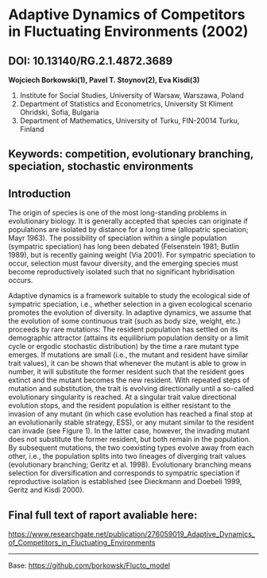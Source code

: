 # Adaptive Dynamics of Competitors in Fluctuating Environments (2002)    
## DOI: 10.13140/RG.2.1.4872.3689

**Wojciech Borkowski(1), Pavel T. Stoynov(2), Eva Kisdi(3)**

1. Institute for Social Studies, University of Warsaw, Warszawa, Poland
2. Department of Statistics and Econometrics, University St Kliment Ohridski, Sofia, Bulgaria
3. Department of Mathematics, University of Turku, FIN-20014 Turku, Finland


## Keywords: competition, evolutionary branching, speciation, stochastic environments

## Introduction

The origin of species is one of the most long-standing problems in evolutionary biology. It is generally accepted that species can originate if populations are isolated by distance for a long time (allopatric speciation; Mayr 1963). The possibility of speciation within a single population (sympatric speciation) has long been debated (Felsenstein 1981; Butlin 1989), but is recently gaining weight (Via 2001). For sympatric speciation to occur, selection must favour diversity, and the emerging species must become reproductively isolated such that no significant hybridisation occurs.

Adaptive dynamics is a framework suitable to study the ecological side of sympatric speciation, i.e., whether selection in a given ecological scenario promotes the evolution of diversity. In adaptive dynamics, we assume that the evolution of some continuous trait (such as body size, weight, etc.) proceeds by rare mutations: The resident population has settled on its demographic attractor (attains its equilibrium population density or a limit cycle or ergodic stochastic distribution) by the time a rare mutant type emerges. If mutations are small (i.e., the mutant and resident have similar trait values), it can be shown that whenever the mutant is able to grow in number, it will substitute the former resident such that the resident goes extinct and the mutant becomes the new resident. With repeated steps of mutation and substitution, the trait is evolving directionally until a so-called evolutionary singularity is reached. At a singular trait value directional evolution stops, and the resident population is either resistant to the invasion of any mutant (in which case evolution has reached a final stop at an evolutionarily stable strategy, ESS), or any mutant similar to the resident can invade (see Figure 1). In the latter case, however, the invading mutant does not substitute the former resident, but both remain in the population. By subsequent mutations, the two coexisting types evolve away from each other, i.e., the population splits into two lineages of diverging trait values (evolutionary branching; Geritz et al. 1998). Evolutionary branching means selection for diversification and corresponds to sympatric speciation if reproductive isolation is established (see Dieckmann and Doebeli 1999, Geritz and Kisdi 2000).

## Final full text of raport avaliable here: 

https://www.researchgate.net/publication/276059019_Adaptive_Dynamics_of_Competitors_in_Fluctuating_Environments

--------------------------------------------------
Base: https://github.com/borkowsk/Flucto_model

